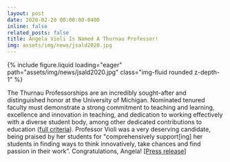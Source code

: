 ```yaml
---
layout: post
date: 2020-02-20 00:00:00-0400
inline: false
related_posts: false
title: Angela Violi Is Named A Thurnau Professor!
img: assets/img/news/jsald2020.jpg
---
```


<div class="row mt-4 justify-content-center">
    <div class="col-sm-12 col-md-6">
        {% include figure.liquid loading="eager" path="assets/img/news/jsald2020.jpg" class="img-fluid rounded z-depth-1" %}
    </div>
</div>

The Thurnau Professorships are an incredibly sought-after and distinguished honor at the University of Michigan. Nominated tenured faculty must demonstrate a strong commitment to teaching and learning, excellence and innovation in teaching, and dedication to working effectively with a diverse student body, among other dedicated contributions to education ([full criteria](https://www.provost.umich.edu/programs/thurnau/thurnau_guidelines.html)). Professor Violi was a very deserving candidate, being praised by her students for "comprehensively support[ing] her students in finding ways to think innovatively, take chances and find passion in their work”. Congratulations, Angela!
[[Press release](https://record.umich.edu/articles/regents-approve-five-2020-arthur-f-thurnau-professors/)]